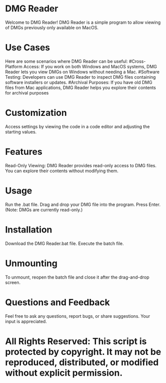 # DMG Reader
 Welcome to DMG Reader! DMG Reader is a simple program to allow viewing of DMGs previously only available on MacOS.

# Use Cases
 Here are some scenarios where DMG Reader can be useful:
  #Cross-Platform Access: If you work on both Windows and MacOS systems, DMG Reader lets you view DMGs on Windows   without needing a Mac.
  #Software Testing: Developers can use DMG Reader to inspect DMG files containing software installers or updates.
  #Archival Purposes: If you have old DMG files from Mac applications, DMG Reader helps you explore their contents for archival purposes


# Customization
 Access settings by viewing the code in a code editor and adjusting the starting values.


# Features
 Read-Only Viewing: DMG Reader provides read-only access to DMG files. You can explore their contents without modifying them.

# Usage
 Run the .bat file.
 Drag and drop your DMG file into the program.
 Press Enter. (Note: DMGs are currently read-only.)

 
# Installation
 Download the DMG Reader.bat file.
 Execute the batch file.


# Unmounting
 To unmount, reopen the batch file and close it after the drag-and-drop screen.


# Questions and Feedback
 Feel free to ask any questions, report bugs, or share suggestions. Your input is appreciated.


# All Rights Reserved: This script is protected by copyright. It may not be reproduced, distributed, or modified without explicit permission.
